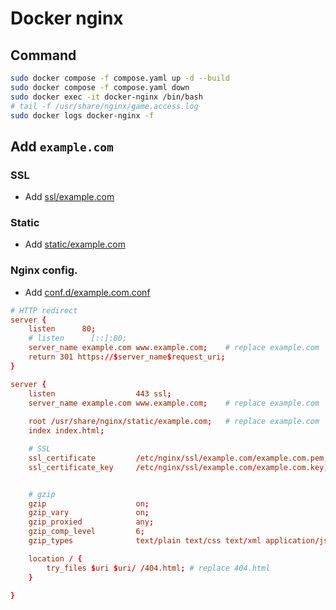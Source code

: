 # Docker nginx

## Command

```bash
sudo docker compose -f compose.yaml up -d --build
sudo docker compose -f compose.yaml down
sudo docker exec -it docker-nginx /bin/bash
# tail -f /usr/share/nginx/game.access.log
sudo docker logs docker-nginx -f
```

## Add `example.com`

### SSL

- Add [ssl/example.com](./ssl/example.com/)

### Static

- Add [static/example.com](./static/example.com/)

### Nginx config.

- Add [conf.d/example.com.conf](./conf.d/example.com.conf)

```conf
# HTTP redirect
server {
	listen      80;
	# listen      [::]:80;
	server_name example.com www.example.com;    # replace example.com
	return 301 https://$server_name$request_uri;
}

server {
	listen                  443 ssl;
	server_name example.com www.example.com;    # replace example.com
	
	root /usr/share/nginx/static/example.com;   # replace example.com
	index index.html;

	# SSL
	ssl_certificate         /etc/nginx/ssl/example.com/example.com.pem; # replace example.com.pem
	ssl_certificate_key     /etc/nginx/ssl/example.com/example.com.key; # replace example.com.key


	# gzip
	gzip                    on;
	gzip_vary               on;
	gzip_proxied            any;
	gzip_comp_level         6;
	gzip_types              text/plain text/css text/xml application/json application/javascript application/rss+xml application/atom+xml image/svg+xml;

	location / {
		try_files $uri $uri/ /404.html; # replace 404.html
	}
	
}

```
